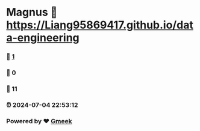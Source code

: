 # Magnus :link: https://Liang95869417.github.io/data-engineering 
### :page_facing_up: [1](https://Liang95869417.github.io/data-engineering/tag.html) 
### :speech_balloon: 0 
### :hibiscus: 11 
### :alarm_clock: 2024-07-04 22:53:12 
### Powered by :heart: [Gmeek](https://github.com/Meekdai/Gmeek)
